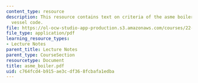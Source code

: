 ```yaml
---
content_type: resource
description: This resource contains text on criteria of the asme boiler and pressure
  vessel code.
file: https://ol-ocw-studio-app-production.s3.amazonaws.com/courses/22-314j-structural-mechanics-in-nuclear-power-technology-fall-2006/c764fcd4b915ae3cdf368fcbafa1edba_asme_boiler.pdf
file_type: application/pdf
learning_resource_types:
- Lecture Notes
parent_title: Lecture Notes
parent_type: CourseSection
resourcetype: Document
title: asme_boiler.pdf
uid: c764fcd4-b915-ae3c-df36-8fcbafa1edba
---
```

